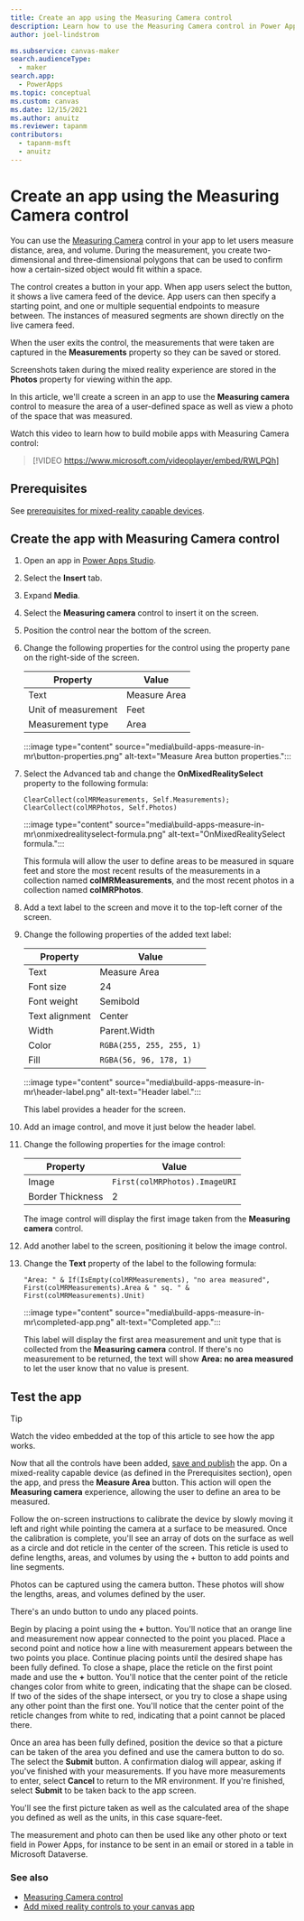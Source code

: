```yaml
---
title: Create an app using the Measuring Camera control
description: Learn how to use the Measuring Camera control in Power Apps.
author: joel-lindstrom

ms.subservice: canvas-maker
search.audienceType: 
  - maker
search.app: 
  - PowerApps
ms.topic: conceptual
ms.custom: canvas
ms.date: 12/15/2021
ms.author: anuitz
ms.reviewer: tapanm
contributors:
  - tapanm-msft
  - anuitz
---
```


# Create an app using the Measuring Camera control

You can use the [Measuring Camera](../mixed-reality-component-measure-distance.md) control in your app to let users measure distance, area, and volume. During the measurement, you create two-dimensional and three-dimensional polygons that can be used to confirm how a certain-sized object would fit within a space.

The control creates a button in your app. When app users select the button, it shows a live camera feed of the device. App users can then specify a starting point, and one or multiple sequential endpoints to measure between. The instances of measured segments are shown directly on the live camera feed.

When the user exits the control, the measurements that were taken are captured in the **Measurements** property so they can be saved or stored.

Screenshots taken during the mixed reality experience are stored in the **Photos** property for viewing within the app.

In this article, we'll create a screen in an app to use the **Measuring camera** control to measure the area of a user-defined space as well as view a photo of the space that was measured.

Watch this video to learn how to build mobile apps with Measuring Camera control:
> [!VIDEO https://www.microsoft.com/videoplayer/embed/RWLPQh]

## Prerequisites

See [prerequisites for mixed-reality capable devices](../mixed-reality-overview.md#prerequisites).

## Create the app with Measuring Camera control

1. Open an app in [Power Apps Studio](https://make.powerapps.com).

1. Select the **Insert** tab.

1. Expand **Media**.

1. Select the **Measuring camera** control to insert it on the screen.

1. Position the control near the bottom of the screen.

1. Change the following properties for the control using the property pane on the right-side of the screen.

    | Property            | Value        |
    |---------------------|--------------|
    | Text                | Measure Area |
    | Unit of measurement | Feet         |
    | Measurement type    | Area         |

    :::image type="content" source="media\build-apps-measure-in-mr\button-properties.png" alt-text="Measure Area button properties.":::

1. Select the Advanced tab and change the **OnMixedRealitySelect** property to the following formula:

    ```powerapps-dot
    ClearCollect(colMRMeasurements, Self.Measurements);  
    ClearCollect(colMRPhotos, Self.Photos)  
    ```

    :::image type="content" source="media\build-apps-measure-in-mr\onmixedrealityselect-formula.png" alt-text="OnMixedRealitySelect formula.":::

    This formula will allow the user to define areas to be measured in square feet and store the most recent results of the measurements in a collection named **colMRMeasurements**, and the most recent photos in a collection named **colMRPhotos**.

1. Add a text label to the screen and move it to the top-left corner of the screen.

1. Change the following properties of the added text label:

    | Property       | Value        |
    |----------------|--------------|
    | Text           | Measure Area |
    | Font size      | 24           |
    | Font weight    | Semibold     |
    | Text alignment | Center       |
    | Width          | Parent.Width |
    | Color    | `RGBA(255, 255, 255, 1)` |
    | Fill     | `RGBA(56, 96, 178, 1)`   |

    :::image type="content" source="media\build-apps-measure-in-mr\header-label.png" alt-text="Header label.":::

    This label provides a header for the screen.

1. Add an image control, and move it just below the header label.

1. Change the following properties for the image control:

    | Property         | Value                       |
    |------------------|-----------------------------|
    | Image            | `First(colMRPhotos).ImageURI` |
    | Border Thickness | 2                           |

    The image control will display the first image taken from the **Measuring camera** control.

1. Add another label to the screen, positioning it below the image control. 

1. Change the **Text** property of the label to the following formula:

    ```powerapps-dot
    "Area: " & If(IsEmpty(colMRMeasurements), "no area measured", First(colMRMeasurements).Area & " sq. " & First(colMRMeasurements).Unit)
    ```

    :::image type="content" source="media\build-apps-measure-in-mr\completed-app.png" alt-text="Completed app.":::

    This label will display the first area measurement and unit type that is collected from the **Measuring camera** control. If there's no measurement to be returned, the text will show **Area: no area measured** to let the user know that no value is present.

## Test the app

> [!TIP]
> Watch the video embedded at the top of this article to see how the app works.

Now that all the controls have been added, [save and publish](../save-publish-app.md) the app. On a mixed-reality capable device (as defined in the Prerequisites section), open the app, and press the **Measure Area** button. This action will open the **Measuring camera** experience, allowing the user to define an area to be measured.

Follow the on-screen instructions to calibrate the device by slowly moving it left and right while pointing the camera at a surface to be measured. Once the calibration is complete, you'll see an array of dots on the surface as well as a circle and dot reticle in the center of the screen. This reticle is used to define lengths, areas, and volumes by using the + button to add points and line segments.

Photos can be captured using the camera button. These photos will show the lengths, areas, and volumes defined by the user.

There's an undo button to undo any placed points.

Begin by placing a point using the **+** button. You'll notice that an orange line and measurement now appear connected to the point you placed. Place a second point and notice how a line with measurement appears between the two points you place. Continue placing points until the desired shape has been fully defined. To close a shape, place the reticle on the first point made and use the **+** button. You'll notice that the center point of the reticle changes color from white to green, indicating that the shape can be closed. If two of the sides of the shape intersect, or you try to close a shape using any other point than the first one. You'll notice that the center point of the reticle changes from white to red, indicating that a point cannot be placed there.

Once an area has been fully defined, position the device so that a picture can be taken of the area you defined and use the camera button to do so. The select the **Submit** button. A confirmation dialog will appear, asking if you've finished with your measurements. If you have more measurements to enter, select **Cancel** to return to the MR environment. If you're finished, select **Submit** to be taken back to the app screen.

You'll see the first picture taken as well as the calculated area of the shape you defined as well as the units, in this case square-feet.

The measurement and photo can then be used like any other photo or text field in Power Apps, for instance to be sent in an email or stored in a table in Microsoft Dataverse.

### See also

- [Measuring Camera control](../mixed-reality-component-measure-distance.md)
- [Add mixed reality controls to your canvas app](../mixed-reality-overview.md)
